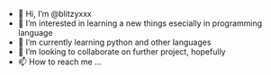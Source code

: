 - 👋 Hi, I’m @blitzyxxx
- 👀 I’m interested in learning a new things esecially in programming language
- 🌱 I’m currently learning python and other languages
- 💞️ I’m looking to collaborate on further project, hopefully
- 📫 How to reach me ...

<!---
blitzyxxx/blitzyxxx is a ✨ special ✨ repository because its `README.md` (this file) appears on your GitHub profile.
You can click the Preview link to take a look at your changes.
--->
